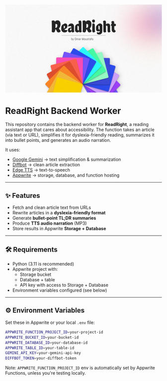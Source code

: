 <p align="center">
  <img src="assets/banner.png" alt="ReadRight Banner" width="1000" />
</p>

# ReadRight Backend Worker

This repository contains the backend worker for **ReadRight**, a reading assistant app that cares about accessibility.
The function takes an article (via text or URL), simplifies it for dyslexia-friendly reading, summarizes it into bullet points, and generates an audio narration.

It uses:

- [Google Gemini](https://ai.google.dev/) → text simplification & summarization
- [Diffbot](https://www.diffbot.com/) → clean article extraction
- [Edge TTS](https://github.com/rany2/edge-tts) → text-to-speech
- [Appwrite](https://appwrite.io/) → storage, database, and function hosting

---

## ✨ Features

- Fetch and clean article text from URLs
- Rewrite articles in a **dyslexia-friendly format**
- Generate **bullet-point TL;DR summaries**
- Produce **TTS audio narration** (MP3)
- Store results in Appwrite **Storage + Database**

---

## 🛠 Requirements

- Python (3.11 is recommended)
- Appwrite project with:
  - Storage bucket
  - Database + table
  - API key with access to Storage + Database
- Environment variables configured (see below)

---

## ⚙️ Environment Variables

Set these in Appwrite or your local `.env` file:

```bash
APPWRITE_FUNCTION_PROJECT_ID=your-project-id
APPWRITE_BUCKET_ID=your-bucket-id
APPWRITE_DATABASE_ID=your-database-id
APPWRITE_TABLE_ID=your-table-id
GEMINI_API_KEY=your-gemini-api-key
DIFFBOT_TOKEN=your-diffbot-token
```

Note: `APPWRITE_FUNCTION_PROJECT_ID` env is automatically set by Appwrite Functions, unless you're testing locally.

